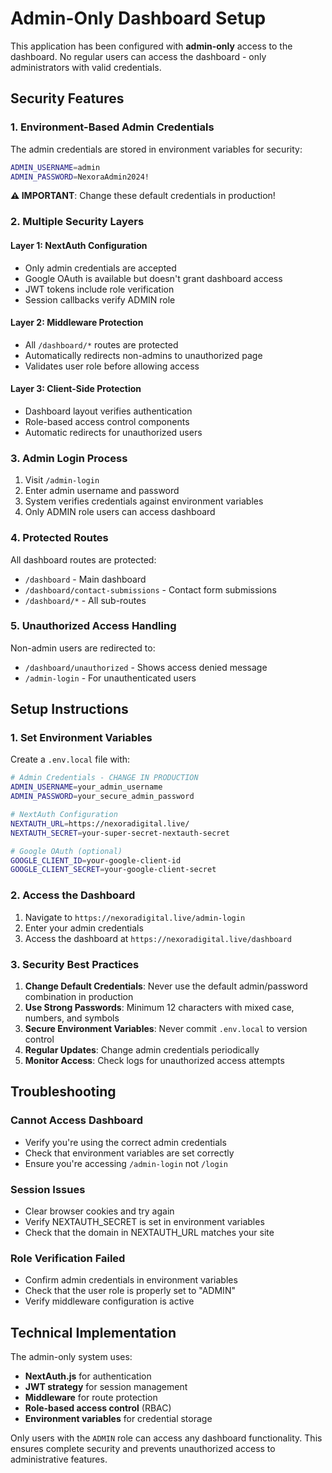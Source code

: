 # Admin-Only Dashboard Setup

This application has been configured with **admin-only** access to the dashboard. No regular users can access the dashboard - only administrators with valid credentials.

## Security Features

### 1. Environment-Based Admin Credentials
The admin credentials are stored in environment variables for security:

```bash
ADMIN_USERNAME=admin
ADMIN_PASSWORD=NexoraAdmin2024!
```

**⚠️ IMPORTANT**: Change these default credentials in production!

### 2. Multiple Security Layers

#### Layer 1: NextAuth Configuration
- Only admin credentials are accepted
- Google OAuth is available but doesn't grant dashboard access
- JWT tokens include role verification
- Session callbacks verify ADMIN role

#### Layer 2: Middleware Protection
- All `/dashboard/*` routes are protected
- Automatically redirects non-admins to unauthorized page
- Validates user role before allowing access

#### Layer 3: Client-Side Protection
- Dashboard layout verifies authentication
- Role-based access control components
- Automatic redirects for unauthorized users

### 3. Admin Login Process

1. Visit `/admin-login`
2. Enter admin username and password
3. System verifies credentials against environment variables
4. Only ADMIN role users can access dashboard

### 4. Protected Routes

All dashboard routes are protected:
- `/dashboard` - Main dashboard
- `/dashboard/contact-submissions` - Contact form submissions
- `/dashboard/*` - All sub-routes

### 5. Unauthorized Access Handling

Non-admin users are redirected to:
- `/dashboard/unauthorized` - Shows access denied message
- `/admin-login` - For unauthenticated users

## Setup Instructions

### 1. Set Environment Variables

Create a `.env.local` file with:

```bash
# Admin Credentials - CHANGE IN PRODUCTION
ADMIN_USERNAME=your_admin_username
ADMIN_PASSWORD=your_secure_admin_password

# NextAuth Configuration
NEXTAUTH_URL=https://nexoradigital.live/
NEXTAUTH_SECRET=your-super-secret-nextauth-secret

# Google OAuth (optional)
GOOGLE_CLIENT_ID=your-google-client-id
GOOGLE_CLIENT_SECRET=your-google-client-secret
```

### 2. Access the Dashboard

1. Navigate to `https://nexoradigital.live/admin-login`
2. Enter your admin credentials
3. Access the dashboard at `https://nexoradigital.live/dashboard`

### 3. Security Best Practices

1. **Change Default Credentials**: Never use the default admin/password combination in production
2. **Use Strong Passwords**: Minimum 12 characters with mixed case, numbers, and symbols
3. **Secure Environment Variables**: Never commit `.env.local` to version control
4. **Regular Updates**: Change admin credentials periodically
5. **Monitor Access**: Check logs for unauthorized access attempts

## Troubleshooting

### Cannot Access Dashboard
- Verify you're using the correct admin credentials
- Check that environment variables are set correctly
- Ensure you're accessing `/admin-login` not `/login`

### Session Issues
- Clear browser cookies and try again
- Verify NEXTAUTH_SECRET is set in environment variables
- Check that the domain in NEXTAUTH_URL matches your site

### Role Verification Failed
- Confirm admin credentials in environment variables
- Check that the user role is properly set to "ADMIN"
- Verify middleware configuration is active

## Technical Implementation

The admin-only system uses:
- **NextAuth.js** for authentication
- **JWT strategy** for session management
- **Middleware** for route protection
- **Role-based access control** (RBAC)
- **Environment variables** for credential storage

Only users with the `ADMIN` role can access any dashboard functionality. This ensures complete security and prevents unauthorized access to administrative features. 